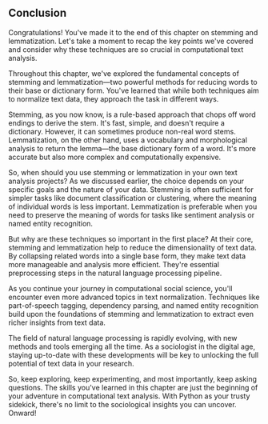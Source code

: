 ## Conclusion

Congratulations! You've made it to the end of this chapter on stemming and lemmatization. Let's take a moment to recap the key points we've covered and consider why these techniques are so crucial in computational text analysis.

Throughout this chapter, we've explored the fundamental concepts of stemming and lemmatization—two powerful methods for reducing words to their base or dictionary form. You've learned that while both techniques aim to normalize text data, they approach the task in different ways. 

Stemming, as you now know, is a rule-based approach that chops off word endings to derive the stem. It's fast, simple, and doesn't require a dictionary. However, it can sometimes produce non-real word stems. Lemmatization, on the other hand, uses a vocabulary and morphological analysis to return the lemma—the base dictionary form of a word. It's more accurate but also more complex and computationally expensive.

So, when should you use stemming or lemmatization in your own text analysis projects? As we discussed earlier, the choice depends on your specific goals and the nature of your data. Stemming is often sufficient for simpler tasks like document classification or clustering, where the meaning of individual words is less important. Lemmatization is preferable when you need to preserve the meaning of words for tasks like sentiment analysis or named entity recognition.

But why are these techniques so important in the first place? At their core, stemming and lemmatization help to reduce the dimensionality of text data. By collapsing related words into a single base form, they make text data more manageable and analysis more efficient. They're essential preprocessing steps in the natural language processing pipeline.

As you continue your journey in computational social science, you'll encounter even more advanced topics in text normalization. Techniques like part-of-speech tagging, dependency parsing, and named entity recognition build upon the foundations of stemming and lemmatization to extract even richer insights from text data.

The field of natural language processing is rapidly evolving, with new methods and tools emerging all the time. As a sociologist in the digital age, staying up-to-date with these developments will be key to unlocking the full potential of text data in your research.

So, keep exploring, keep experimenting, and most importantly, keep asking questions. The skills you've learned in this chapter are just the beginning of your adventure in computational text analysis. With Python as your trusty sidekick, there's no limit to the sociological insights you can uncover. Onward!